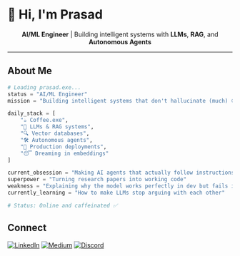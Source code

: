 # 👋 Hi, I'm Prasad

<div align="center">
  
**AI/ML Engineer** | Building intelligent systems with **LLMs**, **RAG**, and **Autonomous Agents**

</div>

---

## About Me

```python
# Loading prasad.exe...
status = "AI/ML Engineer"
mission = "Building intelligent systems that don't hallucinate (much) 🙃"

daily_stack = [
    "☕ Coffee.exe",
    "🤖 LLMs & RAG systems",
    "🔍 Vector databases",
    "🛠️ Autonomous agents",
    "🚀 Production deployments",
    "😴 Dreaming in embeddings"
]

current_obsession = "Making AI agents that actually follow instructions"
superpower = "Turning research papers into working code"
weakness = "Explaining why the model works perfectly in dev but fails in prod"
currently_learning = "How to make LLMs stop arguing with each other"

# Status: Online and caffeinated ✅
```

## Connect

[![LinkedIn](https://img.shields.io/badge/LinkedIn-0077B5?style=flat-square&logo=linkedin&logoColor=white)](https://www.linkedin.com/in/prasad-vispute/)
[![Medium](https://img.shields.io/badge/Medium-12100E?style=flat-square&logo=medium&logoColor=white)](https://prasadio.medium.com/)
[![Discord](https://img.shields.io/badge/Discord-7289DA?style=flat-square&logo=discord&logoColor=white)](https://discord.com/users/prasadv26)

<div align="center">

</div>
